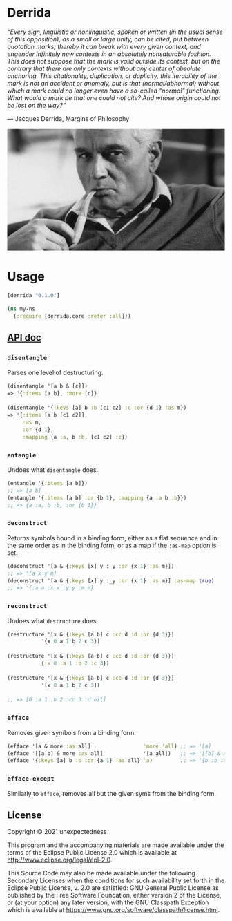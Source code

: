 # Derrida

*“Every sign, linguistic or nonlinguistic, spoken or written (in the usual sense of this opposition), as a small or large unity, can be cited, put between quotation marks; thereby it can break with every given context, and engender infinitely new contexts in an absolutely nonsaturable fashion. This does not suppose that the mark is valid outside its context, but on the contrary that there are only contexts without any center of absolute anchoring. This citationality, duplication, or duplicity, this iterability of the mark is not an accident or anomaly, but is that (normal/abnormal) without which a mark could no longer even have a so-called “normal” functioning. What would a mark be that one could not cite? And whose origin could not be lost on the way?”*

― Jacques Derrida, Margins of Philosophy

<p align="center">
  <img src="https://raw.githubusercontent.com/unexpectedness/derrida/master/doc/derrida.webp">
</p>

# Usage

```clojure
[derrida "0.1.0"]
```


```clojure
(ns my-ns
  (:require [derrida.core :refer :all]))
```

## [API doc](https://unexpectedness.github.io/derrida/index.html)

### `disentangle`

Parses one level of destructuring.

```clojure
(disentangle '[a b & [c]])
=> '{:items [a b], :more [c]}

(disentangle '{:keys [a] b :b [c1 c2] :c :or {d 1} :as m})
=> '{:items [a b [c1 c2]],
     :as m,
     :or {d 1},
     :mapping {a :a, b :b, [c1 c2] :c}}
```

### `entangle`

Undoes what `disentangle` does.

```clojure
(entangle '{:items [a b]})
;; => [a b]
(entangle '{:items [a b] :or {b 1}, :mapping {a :a b :b}})
;; => {a :a, b :b, :or {b 1}}
```

### `deconstruct`

Returns symbols bound in a binding form, either as a flat sequence and in the same order as in the binding form, or as a map if the `:as-map` option is set.

```clojure
(deconstruct '[a & {:keys [x] y :_y :or {x 1} :as m}])
;; => '[a x y m]
(deconstruct '[a & {:keys [x] y :_y :or {x 1} :as m}] :as-map true)
;; => '{:a a :x x :y y :m m}
```

### `reconstruct`

Undoes what `destructure` does.

```clojure
(restructure '[x & {:keys [a b] c :cc d :d :or {d 3}}]
           '{x 0 a 1 b 2 c 3})

(restructure '[x & {:keys [a b] c :cc d :d :or {d 3}}]
           {:x 0 :a 1 :b 2 :c 3})

(restructure '[x & {:keys [a b] c :cc d :d :or {d 3}}]
           '[x 0 a 1 b 2 c 3])

;; => [0 :a 1 :b 2 :cc 3 :d nil]
```

### `efface`
Removes given symbols from a binding form.

```clojure
(efface '[a & more :as all]                 'more 'all) ;; => '[a]
(efface '[[a b] & more :as all]             '[a all])   ;; => '[[b] & more]
(efface '{:keys [a] b :b :or {a 1} :as all} 'a)         ;; => '{b :b :as all}
```

### `efface-except`

Similarly to `efface`, removes all but the given syms from the binding form.


## License

Copyright © 2021 unexpectedness

This program and the accompanying materials are made available under the
terms of the Eclipse Public License 2.0 which is available at
http://www.eclipse.org/legal/epl-2.0.

This Source Code may also be made available under the following Secondary
Licenses when the conditions for such availability set forth in the Eclipse
Public License, v. 2.0 are satisfied: GNU General Public License as published by
the Free Software Foundation, either version 2 of the License, or (at your
option) any later version, with the GNU Classpath Exception which is available
at https://www.gnu.org/software/classpath/license.html.
